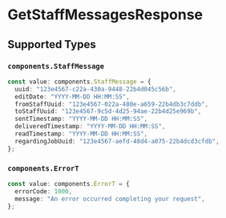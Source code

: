 # GetStaffMessagesResponse


## Supported Types

### `components.StaffMessage`

```typescript
const value: components.StaffMessage = {
  uuid: "123e4567-c22a-430a-9448-22b4d045c56b",
  editDate: "YYYY-MM-DD HH:MM:SS",
  fromStaffUuid: "123e4567-022a-480e-a659-22b4db3c7ddb",
  toStaffUuid: "123e4567-9c5d-4d25-94ae-22b4d25e969b",
  sentTimestamp: "YYYY-MM-DD HH:MM:SS",
  deliveredTimestamp: "YYYY-MM-DD HH:MM:SS",
  readTimestamp: "YYYY-MM-DD HH:MM:SS",
  regardingJobUuid: "123e4567-aefd-48d4-a075-22b4dcd3cfdb",
};
```

### `components.ErrorT`

```typescript
const value: components.ErrorT = {
  errorCode: 1000,
  message: "An error occurred completing your request",
};
```

